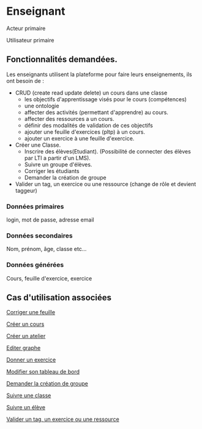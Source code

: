 # Enseignant

Acteur primaire

Utilisateur primaire

## Fonctionnalités demandées.

Les enseignants utilisent la plateforme pour faire leurs enseignements, ils ont besoin de :

* CRUD (create read update delete) un cours dans une classe
  * les objectifs d'apprentissage visés pour le cours (compétences)
  * une ontologie 
  * affecter des activités (permettant d'apprendre) au cours.
  * affecter des ressources a un cours.
  * définir des modalités de validation de ces objectifs
  * ajouter une feuille d'exercices (pltp) à un cours.
  * ajouter un exercice à une feuille d'exercice.
* Créer une Classe.
  * Inscrire des élèves(Etudiant). (Possibilité de connecter des élèves par LTI a partir d'un LMS).
  * Suivre un groupe d'élèves.
  * Corriger les étudiants
  * Demander la création de groupe
* Valider un tag, un exercice ou une ressource (change de rôle et devient taggeur)

### Données primaires

login, mot de passe, adresse email

### Données secondaires

Nom, prénom, âge, classe etc...

### Données générées

Cours, feuille d'exercice, exercice

## Cas d'utilisation associées

[Corriger une feuille](../casutilisation/enseignant/corrigerfeuilles.md)

[Créer un cours](../casutilisation/enseignant/creercours.md)

[Créer un atelier](../casutilisation/enseignant/creeratelier.md)

[Editer graphe](../casutilisation/enseignant/editergraphe.md)

[Donner un exercice](../casutilisation/enseignant/donnerexercices.md)

[Modifier son tableau de bord](../casutilisation/enseignant/modifiertableaudebord.md)

[Demander la création de groupe](../casutilisation/enseignant/ouverturegroupe.md)

[Suivre une classe](../casutilisation/enseignant/suivreclasse.md)

[Suivre un élève](../casutilisation/enseignant/suivreeleve.md)

[Valider un tag, un exercice ou une ressource](../casutilisation/enseignant/validation.md)


<!--- 
Author : Hugo 
Validator : Raphael
-->


